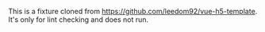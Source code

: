 This is a fixture cloned from https://github.com/leedom92/vue-h5-template. It's only for lint checking and does not run.